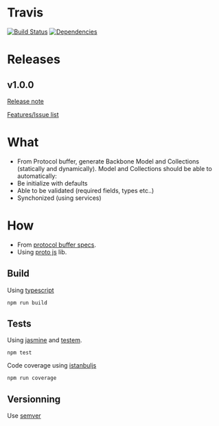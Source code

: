 # Travis

[![Build Status](https://travis-ci.org/fairway-digital/shaft.svg?branch=master)](https://travis-ci.org/fairway-digital/shaft)
[![Dependencies](https://david-dm.org/fairway-digital/shaft.svg)](https://david-dm.org/fairway-digital/shaft)

# Releases

## v1.0.0

[Release note](https://github.com/fairway-digital/shaft/wiki/v1.0.0)

[Features/Issue list](https://github.com/fairway-digital/shaft/issues?q=is%3Aissue+milestone%3Av1.0.0+is%3Aclosed)

# What

  * From Protocol buffer, generate Backbone Model and Collections (statically and dynamically).
  Model and Collections should be able to automatically:
  * Be initialize with defaults
  * Able to be validated (required fields, types etc..)
  * Synchonized (using services)

# How

  * From [protocol buffer specs](https://developers.google.com/protocol-buffers/).
  * Using [proto js](http://dcode.io/protobuf.js/) lib.

  ## Build

  Using [typescript](https://www.typescriptlang.org/)

  ```npm run build```

  ## Tests

  Using [jasmine](https://jasmine.github.io/)
  and [testem](https://github.com/testem/testem).

  ``` npm test ```

  Code coverage using [istanbuljs](https://github.com/gotwarlost/istanbul)

  ``` npm run coverage ```
  
  ## Versionning
  
  Use [semver](http://semver.org/)

